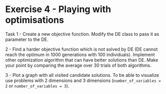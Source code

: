 # Exercise 4 - Playing with optimisations

Task 1 - Create a new objective function. Modify the DE class to pass it as parameter to the DE.

2 - Find a harder objective function which is not solved by DE (DE cannot reach the optimum in 1000 generations with 100 individuals). Implement other optimization algorithm that can have better solutions than DE. Make your point by comparing the average over 30 trials of both algorithms.

3 - Plot a graph with all visited candidate solutions. To be able to visualize use problems with 2 dimensions and 3 dimensions (`number_of_variables = 2` or `number_of_variables = 3`).
